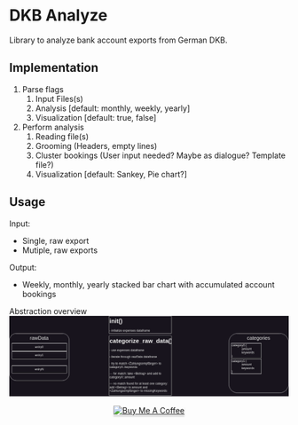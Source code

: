 # DKB Analyze

Library to analyze bank account exports from German DKB.

## Implementation

1. Parse flags
    1. Input Files(s)
    2. Analysis [default: monthly, weekly, yearly]
    3. Visualization [default: true, false]
2. Perform analysis
    1. Reading file(s)
    2. Grooming (Headers, empty lines)
    3. Cluster bookings (User input needed? Maybe as dialogue? Template file?)
    4. Visualization [default: Sankey, Pie chart?]

## Usage

Input:

- Single, raw export
- Mutiple, raw exports

Output:

- Weekly, monthly, yearly stacked bar chart with accumulated account bookings

Abstraction overview
![Model](https://github.com/TypoAtLineZero/dkb-analyze/blob/main/dkb-analyze-overview.png)

<p align="center" width="100%">
<a href="https://buymeacoffee.com/typoatlinezero" target="_blank"><img src="https://www.buymeacoffee.com/assets/img/custom_images/orange_img.png" alt="Buy Me A Coffee" style="height: 41px !important;width: 174px !important;box-shadow: 0px 3px 2px 0px rgba(190, 190, 190, 0.5) !important;-webkit-box-shadow: 0px 3px 2px 0px rgba(190, 190, 190, 0.5) !important;" ></a>
</p>

